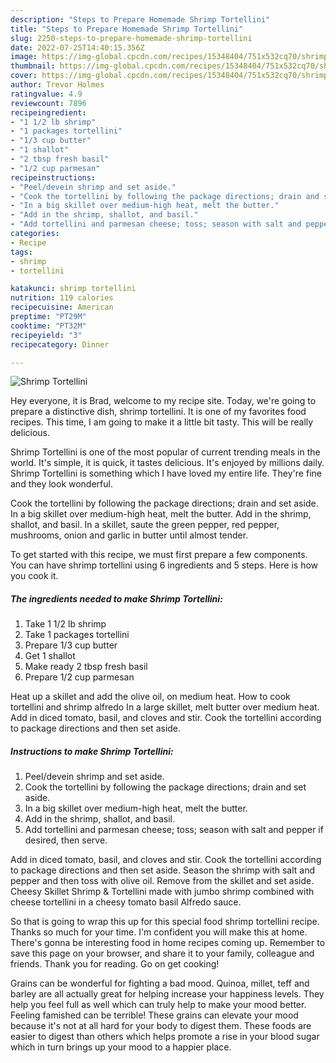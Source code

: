 ```yaml
---
description: "Steps to Prepare Homemade Shrimp Tortellini"
title: "Steps to Prepare Homemade Shrimp Tortellini"
slug: 2250-steps-to-prepare-homemade-shrimp-tortellini
date: 2022-07-25T14:40:15.356Z
image: https://img-global.cpcdn.com/recipes/15348404/751x532cq70/shrimp-tortellini-recipe-main-photo.jpg
thumbnail: https://img-global.cpcdn.com/recipes/15348404/751x532cq70/shrimp-tortellini-recipe-main-photo.jpg
cover: https://img-global.cpcdn.com/recipes/15348404/751x532cq70/shrimp-tortellini-recipe-main-photo.jpg
author: Trevor Holmes
ratingvalue: 4.9
reviewcount: 7896
recipeingredient:
- "1 1/2 lb shrimp"
- "1 packages tortellini"
- "1/3 cup butter"
- "1 shallot"
- "2 tbsp fresh basil"
- "1/2 cup parmesan"
recipeinstructions:
- "Peel/devein shrimp and set aside."
- "Cook the tortellini by following the package directions; drain and set aside."
- "In a big skillet over medium-high heat, melt the butter."
- "Add in the shrimp, shallot, and basil."
- "Add tortellini and parmesan cheese; toss; season with salt and pepper if desired, then serve."
categories:
- Recipe
tags:
- shrimp
- tortellini

katakunci: shrimp tortellini 
nutrition: 119 calories
recipecuisine: American
preptime: "PT29M"
cooktime: "PT32M"
recipeyield: "3"
recipecategory: Dinner

---
```



![Shrimp Tortellini](https://img-global.cpcdn.com/recipes/15348404/751x532cq70/shrimp-tortellini-recipe-main-photo.jpg)

Hey everyone, it is Brad, welcome to my recipe site. Today, we're going to prepare a distinctive dish, shrimp tortellini. It is one of my favorites food recipes. This time, I am going to make it a little bit tasty. This will be really delicious.

Shrimp Tortellini is one of the most popular of current trending meals in the world. It's simple, it is quick, it tastes delicious. It's enjoyed by millions daily. Shrimp Tortellini is something which I have loved my entire life. They're fine and they look wonderful.

Cook the tortellini by following the package directions; drain and set aside. In a big skillet over medium-high heat, melt the butter. Add in the shrimp, shallot, and basil. In a skillet, saute the green pepper, red pepper, mushrooms, onion and garlic in butter until almost tender.


To get started with this recipe, we must first prepare a few components. You can have shrimp tortellini using 6 ingredients and 5 steps. Here is how you cook it.

<!--inarticleads1-->

##### The ingredients needed to make Shrimp Tortellini:

1. Take 1 1/2 lb shrimp
1. Take 1 packages tortellini
1. Prepare 1/3 cup butter
1. Get 1 shallot
1. Make ready 2 tbsp fresh basil
1. Prepare 1/2 cup parmesan


Heat up a skillet and add the olive oil, on medium heat. How to cook tortellini and shrimp alfredo In a large skillet, melt butter over medium heat. Add in diced tomato, basil, and cloves and stir. Cook the tortellini according to package directions and then set aside. 

<!--inarticleads2-->

##### Instructions to make Shrimp Tortellini:

1. Peel/devein shrimp and set aside.
1. Cook the tortellini by following the package directions; drain and set aside.
1. In a big skillet over medium-high heat, melt the butter.
1. Add in the shrimp, shallot, and basil.
1. Add tortellini and parmesan cheese; toss; season with salt and pepper if desired, then serve.


Add in diced tomato, basil, and cloves and stir. Cook the tortellini according to package directions and then set aside. Season the shrimp with salt and pepper and then toss with olive oil. Remove from the skillet and set aside. Cheesy Skillet Shrimp &amp; Tortellini made with jumbo shrimp combined with cheese tortellini in a cheesy tomato basil Alfredo sauce. 

So that is going to wrap this up for this special food shrimp tortellini recipe. Thanks so much for your time. I'm confident you will make this at home. There's gonna be interesting food in home recipes coming up. Remember to save this page on your browser, and share it to your family, colleague and friends. Thank you for reading. Go on get cooking!

Grains can be wonderful for fighting a bad mood. Quinoa, millet, teff and barley are all actually great for helping increase your happiness levels. They help you feel full as well which can truly help to make your mood better. Feeling famished can be terrible! These grains can elevate your mood because it's not at all hard for your body to digest them. These foods are easier to digest than others which helps promote a rise in your blood sugar which in turn brings up your mood to a happier place.
